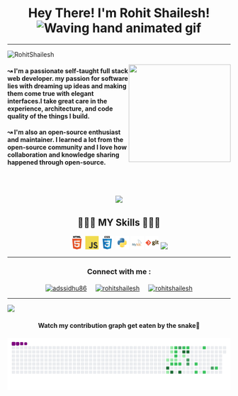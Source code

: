 <h1 align="center">  Hey There! I'm Rohit Shailesh! <img src="https://raw.githubusercontent.com/nixin72/nixin72/master/wave.gif" 
         alt="Waving hand animated gif"
         height="50"
         width="45" /></h1>
 <hr>
 <p align="left"> <img src="https://komarev.com/ghpvc/?username=Rohitshailesh43&label=Profile%20views&color=blue&style=flat-square" alt="RohitShailesh" /> </p>
<!-- <h2  align="center">👨‍💻 I'm determined individual exploring all the nooks and crannies of the Tech world!</h2> -->
</div>   
 <img align="right" height="220px" width="230" src="https://cdn.dribbble.com/users/1292677/screenshots/6139167/avento.gif">
</div>
<h4>&#8605; I'm a passionate self-taught full stack web developer. my passion for software lies with dreaming up ideas and making them come true with elegant interfaces.I take great care in the experience, architecture, and code quality of the things I build.</h4>
<div >
 


<div align="left"  height="190px" width="270px">
<h4> &#8605; I'm also an open-source enthusiast and maintainer. I learned a lot from the open-source community and I love how collaboration and knowledge sharing happened through open-source.</h4>


<br></br>






<div align="center">
<img src="https://github-readme-stats.vercel.app/api?username=Rohitshailesh43&&show_icons=true&title_color=FFFF00&icon_color=FFC312&text_color=EEFBFB&bg_color=007CC7">
</div>
<h2 align="center">🤹🏻‍♂️ MY Skills 🤹🏻‍♂️</h2>  

<div align="center">
<code><img height="30" src="https://raw.githubusercontent.com/github/explore/80688e429a7d4ef2fca1e82350fe8e3517d3494d/topics/html/html.png"></code>
<code><img height="30" src="https://raw.githubusercontent.com/github/explore/80688e429a7d4ef2fca1e82350fe8e3517d3494d/topics/javascript/javascript.png"></code>
<code><img height="30" src="https://raw.githubusercontent.com/github/explore/80688e429a7d4ef2fca1e82350fe8e3517d3494d/topics/css/css.png"></code>
<!-- <code><img height="30" src="https://masterprograming.com/wp-content/uploads/2019/03/c-programming-e1536069688313.png"></code> -->
<!-- <code><img height="30" src="https://raw.githubusercontent.com/github/explore/80688e429a7d4ef2fca1e82350fe8e3517d3494d/topics/cpp/cpp.png"></code> -->
<code><img height="30" src="https://raw.githubusercontent.com/github/explore/80688e429a7d4ef2fca1e82350fe8e3517d3494d/topics/python/python.png"></code>
<code><img height="30" src="https://raw.githubusercontent.com/github/explore/80688e429a7d4ef2fca1e82350fe8e3517d3494d/topics/mysql/mysql.png"></code>
<code><img height="30" src="https://raw.githubusercontent.com/github/explore/80688e429a7d4ef2fca1e82350fe8e3517d3494d/topics/git/git.png"></code>
<code><img height="30" src="https://th.bing.com/th/id/OIP.c4RBIyTHaeRH08T4bp_waAHaGO?pid=ImgDet&rs=1"></code>
</div>
<hr>
<h3 align="center">Connect with me :</h3>
<p align="center">
         <a href="https://twitter.com/iam_rohitsv" target="_blank"><img align="center" src="https://img.icons8.com/cute-clipart/64/000000/twitter.png" alt="adssidhu86" height="50" width="50" /></a> &nbsp;&nbsp;&nbsp;
<a href="https://www.linkedin.com/in/rohitshailesh74/" target="_blank"><img align="center" src="https://img.icons8.com/cute-clipart/64/000000/linkedin.png" alt="rohitshailesh" height="50" width="50" /></a>&nbsp;&nbsp;&nbsp;&nbsp;
<a href="https://www.facebook.com/profile.php?id=100010002196732" target="_blank"><img align="center" src="https://img.icons8.com/cute-clipart/64/000000/facebook.png" alt="rohitshailesh" height="50" width="50" /></a>
         
</p>
<hr>
<img src="https://activity-graph.herokuapp.com/graph?username=Rohitshailesh43&theme=noctis-minimus)](https://activity-graph.herokuapp.com/graph?username=Rohitshailesh43&bg_color=1F222E&color=F8D866&line=F85D7F&point=FFFFFF&hide_border=true"">

         
<h4 align="center" >Watch my contribution graph get eaten by the snake🐍</h4>       
<p align="center">
         
  <img src="https://github.com/Rohitshailesh43/Rohitshailesh43/blob/output/github-contribution-grid-snake.gif?raw=true" alt="snake"></center>
</p>

